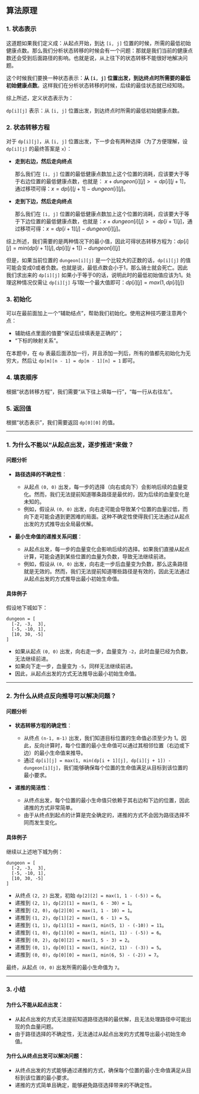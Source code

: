 ## 算法原理

### 1. 状态表示

这道题如果我们定义成：从起点开始，到达 `[i, j]` 位置的时候，所需的最低初始健康点数。那么我们分析状态转移的时候会有一个问题：那就是我们当前的健康点数还会受到后面路径的影响。也就是说，从上往下的状态转移不能很好地解决问题。

这个时候我们要换一种状态表示：**从 `[i, j]` 位置出发，到达终点时所需要的最低初始健康点数**。这样我们在分析状态转移的时候，后续的最佳状态就已经知晓。

综上所述，定义状态表示为：

`dp[i][j]` 表示：从 `[i, j]` 位置出发，到达终点时所需的最低初始健康点数。

### 2. 状态转移方程

对于 `dp[i][j]`，从 `[i, j]` 位置出发，下一步会有两种选择（为了方便理解，设 `dp[i][j]` 的最终答案是 `x`）：

- **走到右边，然后走向终点**
  
  那么我们在 `[i, j]` 位置的最低健康点数加上这个位置的消耗，应该要大于等于右边位置的最低健康点数，也就是： $x + dungeon[i][j] >= dp[i][j + 1]$，通过移项可得：$x = dp[i][j + 1] - dungeon[i][j]$。

- **走到下边，然后走向终点**
  
  那么我们在 `[i, j]` 位置的最低健康点数加上这个位置的消耗，应该要大于等于下边位置的最低健康点数，也就是：$x + dungeon[i][j] >= dp[i + 1][j]$，通过移项可得：$x = dp[i + 1][j] - dungeon[i][j]$。

综上所述，我们需要的是两种情况下的最小值，因此可得状态转移方程为：$dp[i][j] = min(dp[i + 1][j], dp[i][j + 1]) - dungeon[i][j]$

但是，如果当前位置的 `dungeon[i][j]` 是一个比较大的正数的话，`dp[i][j]` 的值可能会变成0或者负数。也就是说，最低点数会小于1，那么骑士就会死亡。因此我们求出来的 `dp[i][j]` 如果小于等于0的话，说明此时的最低初始值应该为1。处理这种情况仅需让 `dp[i][j]` 与1取一个最大值即可：$dp[i][j] = max(1, dp[i][j])$

### 3. 初始化

可以在最前面加上一个“辅助结点”，帮助我们初始化。使用这种技巧要注意两个点：

- 辅助结点里面的值要“保证后续填表是正确的”；
- “下标的映射关系”。

在本题中，在 `dp` 表最后面添加一行，并且添加一列后，所有的值都先初始化为无穷大，然后让 `dp[m][n - 1] = dp[m - 1][n] = 1` 即可。

### 4. 填表顺序

根据“状态转移方程”，我们需要“从下往上填每一行”，“每一行从右往左”。

### 5. 返回值

根据“状态表示”，我们需要返回 `dp[0][0]` 的值。

---

### 1. 为什么不能以“从起点出发，逐步推进”来做？

#### 问题分析

- **路径选择的不确定性**：
  - 从起点 `(0, 0)` 出发，每一步的选择（向右或向下）会影响后续的血量变化。然而，我们无法提前知道哪条路径是最优的，因为后续的血量变化是未知的。
  - 例如，假设从 `(0, 0)` 出发，向右走可能会导致某个位置的血量过低，而向下走可能会遇到更困难的局面。这种不确定性使得我们无法通过从起点出发的方式推导出全局最优解。

- **最小生命值的递推关系问题**：
  - 从起点出发，每一步的血量变化会影响后续的选择。如果我们直接从起点计算，可能会遇到某些位置的血量为负数，导致无法继续前进。
  - 例如，假设从 `(0, 0)` 出发，向右走一步后血量变为负数，那么这条路径就是无效的。然而，我们无法提前知道哪些路径是有效的，因此无法通过从起点出发的方式推导出最小初始生命值。

#### 具体例子

假设地下城如下：
```
dungeon = [
  [-2, -3,  3],
  [-5, -10, 1],
  [10, 30, -5]
]
```
- 如果从起点 `(0, 0)` 出发，向右走一步，血量变为 `-2`，此时血量已经为负数，无法继续前进。
- 如果向下走一步，血量变为 `-5`，同样无法继续前进。
- 因此，从起点出发的方式无法推导出最小初始生命值。

---

### 2. 为什么从终点反向推导可以解决问题？

#### 问题分析

- **状态转移方程的确定性**：
  - 从终点 `(n-1, m-1)` 出发，我们知道目标位置的生命值必须至少为 1。因此，反向计算时，每个位置的最小生命值可以通过其相邻位置（右边或下边）的最小生命值来推导。
  - 通过 `dp[i][j] = max(1, min(dp[i + 1][j], dp[i][j + 1]) - dungeon[i][j]`，我们能够确保每个位置的生命值满足从目标到该位置的最小要求。

- **递推的简洁性**：
  - 从终点出发，每个位置的最小生命值只依赖于其右边和下边的位置，因此递推的方式非常简单。
  - 由于从终点到起点的计算是完全确定的，递推的方式不会因为路径选择不同而发生变化。

#### 具体例子

继续以上述地下城为例：
```
dungeon = [
  [-2, -3,  3],
  [-5, -10, 1],
  [10, 30, -5]
]
```
- 从终点 `(2, 2)` 出发，初始 `dp[2][2] = max(1, 1 - (-5)) = 6`。
- 递推到 `(2, 1)`，`dp[2][1] = max(1, 6 - 30) = 1`。
- 递推到 `(2, 0)`，`dp[2][0] = max(1, 1 - 10) = 1`。
- 递推到 `(1, 2)`，`dp[1][2] = max(1, 6 - 1) = 5`。
- 递推到 `(1, 1)`，`dp[1][1] = max(1, min(5, 1) - (-10)) = 11`。
- 递推到 `(1, 0)`，`dp[1][0] = max(1, min(1, 11) - (-5)) = 6`。
- 递推到 `(0, 2)`，`dp[0][2] = max(1, 5 - 3) = 2`。
- 递推到 `(0, 1)`，`dp[0][1] = max(1, min(2, 11) - (-3)) = 5`。
- 递推到 `(0, 0)`，`dp[0][0] = max(1, min(6, 5) - (-2)) = 7`。

最终，从起点 `(0, 0)` 出发所需的最小生命值为 `7`。

---

### 3. 小结

#### 为什么不能从起点出发：

- 从起点出发的方式无法提前知道路径选择的最优解，且无法处理路径中可能出现的负血量问题。
- 由于路径选择的不确定性，无法通过从起点出发的方式推导出最小初始生命值。

#### 为什么从终点出发可以解决问题：

- 从终点出发的方式能够通过递推的方式，确保每个位置的最小生命值满足从目标到该位置的最小要求。
- 递推的方式简单且确定，能够避免路径选择带来的不确定性。

